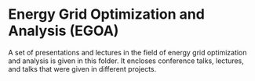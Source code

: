 # Energy Grid Optimization and Analysis (EGOA)
A set of presentations and lectures in the field of energy grid optimization and 
analysis is given in this folder. It encloses conference talks, lectures, and talks 
that were given in different projects.
